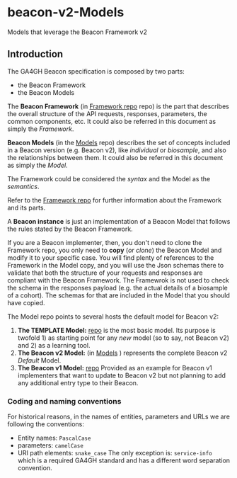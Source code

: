 # beacon-v2-Models

Models that leverage the Beacon Framework v2

## Introduction

The GA4GH Beacon specification is composed by two parts:

* the Beacon Framework
* the Beacon Models

The **Beacon Framework** (in [Framework repo](https://github.com/ga4gh-beacon/beacon-framework-v2) repo) is the part that describes the overall structure of the API requests, responses, parameters, the common components, etc. It could also be referred in this document as simply the *Framework*.

**Beacon Models** (in the [Models](https://github.com/ga4gh-beacon/beacon-v2-Models) repo) describes the set of concepts included in a Beacon version (e.g. Beacon v2), like *individual* or *biosample*, and also the relationships between them. It could also be referred in this document as simply the *Model*.

The Framework could be considered the *syntax* and the Model as the *semantics*. 

Refer to the [Framework repo](https://github.com/ga4gh-beacon/beacon-framework-v2) for further information about the Framework and its parts.

A **Beacon instance** is just an implementation of a Beacon Model that follows the rules stated by the Beacon Framework.

If you are a Beacon implementer, then, you don't need to clone the Framework repo, you only need to **copy** (*or clone*) the Beacon Model and modify it to your specific case. You will find plenty of references to the Framework in the Model copy, and you will use the Json schemas there to validate that both the structure of your requests and responses are compliant with the Beacon Framework. The Framewrok is not used to check the schema in the responses payload (e.g. the actual details of a biosample of a cohort). The schemas for that are included in the Model that you should have copied.

The Model repo points to several hosts the default model for Beacon v2:

1. **The TEMPLATE Model:** [repo](https://github.com/ga4gh-beacon/Model-TEMPLATE) is the most basic model. Its purpose is twofold 1) as starting point for any *new* model (so to say, not Beacon v2) and 2) as a learning tool.
2. **The Beacon v2 Model:** (in [Models](https://github.com/ga4gh-beacon/beacon-v2-Models) ) represents the complete Beacon v2 _Default_ Model.
3. **The Beacon v1 Model:** [repo](https://github.com/ga4gh-beacon/Model-BEACON-v1) Provided as an example for Beacon v1 implementers that want to update to Beacon v2 but not planning to add any additional entry type to their Beacon.

### Coding and naming conventions

For historical reasons, in the names of entities, parameters and URLs we are following the conventions:

* Entity names: `PascalCase` 
* parameters: `camelCase` 
* URI path elements: `snake_case` 
The only exception is: `service-info` which is a required GA4GH standard and has a different word separation convention.
